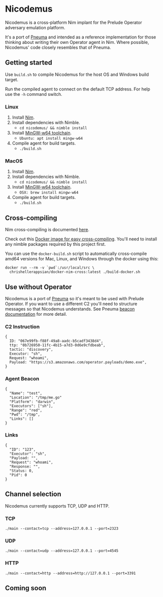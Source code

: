 # Nicodemus

Nicodemus is a cross-platform Nim implant for the Prelude Operator adversary emulation platform.  

It's a port of [Pneuma](https://github.com/preludeorg/pneuma) and intended as a reference implementation for those thinking about writing their own Operator agent in Nim. Where possible, Nicodemus' code closely resembles that of Pneuma.

## Getting started

Use `build.sh` to compile Nicodemus for the host OS and Windows build target.

Run the compiled agent to connect on the default TCP address.  For help use the `-h` command switch.

### Linux 

1. Install [Nim](https://nim-lang.org/install_unix.html).
2. Install dependencies with Nimble.
   - `cd nicodemus/ && nimble install`
3. Install [MinGW-w64 toolchain](https://nim-lang.org/install_unix.html).
   - `Ubuntu: apt install mingw-w64`
4. Compile agent for build targets.
   - `./build.sh`

### MacOS

1. Install [Nim](https://nim-lang.org/install_unix.html).
2. Install dependencies with Nimble.
   - `cd nicodemus/ && nimble install`
3. Install [MinGW-w64 toolchain](https://nim-lang.org/install_unix.html).
   - `OSX: brew install mingw-w64`
4. Compile agent for build targets.
   - `./build.sh`

## Cross-compiling

Nim cross-compiling is documented [here](https://nim-lang.org/docs/nimc.html#crossminuscompilation).

Check out this [Docker image for easy cross-compiling](https://github.com/chrisheller/docker-nim-cross).  You'll need to install any nimble packages required by this project first.

You can use the `docker-build.sh` script to automatically cross-compile amd64 versions for Mac, Linux, and Windows through the docker using this:

```shell
docker run --rm -v `pwd`:/usr/local/src \
  chrishellerappsian/docker-nim-cross:latest ./build-docker.sh
```

## Use without Operator

Nicodemus is a port of [Pneuma](https://github.com/preludeorg/pneuma) so it's meant to be used with Prelude Operator.  If you want to use a different C2 you'll need to structure messages so that Nicodemus understands.  See Pneuma [beacon documentation](https://github.com/preludeorg/pneuma#use-without-operator) for more detail.

### C2 Instruction

```
{
  ID: "067e99fb-f88f-49a8-aadc-b5cadf3438d4",
  ttp: "0b726950-11fc-4b15-a7d3-0d6e9cfdbeab",
  tactic: "discovery",
  Executor: "sh",
  Request: "whoami",
  Payload: "https://s3.amazonaws.com/operator.payloads/demo.exe",
}
```

### Agent Beacon

```
{
  "Name": "test",
  "Location": "/tmp/me.go"
  "Platform": "darwin",
  "Executors": ["sh"],
  "Range": "red",
  "Pwd": "/tmp",
  "Links": []
}
```

### Links

```
{
  "ID": "123",
  "Executor": "sh",
  "Payload: "",
  "Request": "whoami",
  "Response: "",
  "Status: 0,
  "Pid": 0
}
```

## Channel selection

Nicodemus currently supports TCP, UDP and HTTP. 

### TCP
`./main --contact=tcp --address=127.0.0.1 --port=2323`

### UDP
`./main --contact=udp --address=127.0.0.1 --port=4545`

### HTTP

`./main --contact=http --address=http://127.0.0.1 --port=3391`


## Coming soon


